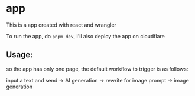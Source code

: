 # app
This is a app created with react and wrangler

To run the app, do `pnpm dev`, I'll also deploy the app on cloudflare

## Usage:

so the app has only one page, the default workflow to trigger is as follows:

input a text and send -> AI generation -> rewrite for image prompt -> image generation
